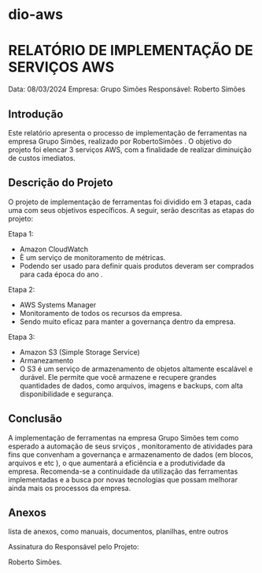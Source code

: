 # dio-aws
# RELATÓRIO DE IMPLEMENTAÇÃO DE SERVIÇOS AWS

Data: 08/03/2024
Empresa: Grupo Simões
Responsável: Roberto Simões 

## Introdução
Este relatório apresenta o processo de implementação de ferramentas na empresa Grupo Simões, realizado por RobertoSimões . O objetivo do projeto foi elencar 3 serviços AWS, com a finalidade de realizar diminuição de custos imediatos.

## Descrição do Projeto
O projeto de implementação de ferramentas foi dividido em 3 etapas, cada uma com seus objetivos específicos. A seguir, serão descritas as etapas do projeto:

Etapa 1: 
- Amazon CloudWatch
- È um serviço de monitoramento de métricas.
- Podendo ser usado para definir quais produtos deveram ser comprados para cada época do ano .

Etapa 2: 
- AWS Systems Manager
- Monitoramento de todos os recursos da empresa.
- Sendo muito eficaz para manter a governança dentro da empresa.

Etapa 3: 
- Amazon S3 (Simple Storage Service)
- Armanezamento
- O S3 é um serviço de armazenamento de objetos altamente escalável e durável. Ele permite que você armazene e recupere grandes quantidades de dados, como arquivos, imagens e backups, com alta disponibilidade e segurança.



## Conclusão
A implementação de ferramentas na empresa Grupo Simões tem como esperado a automação de seus srviços , monitoramento de atividades para fins que convenham a governança e armazenamento de dados (em blocos, arquivos e etc ), o que aumentará a eficiência e a produtividade da empresa. Recomenda-se a continuidade da utilização das ferramentas implementadas e a busca por novas tecnologias que possam melhorar ainda mais os processos da empresa.

## Anexos

lista de anexos, como manuais, documentos, planilhas, entre outros

Assinatura do Responsável pelo Projeto:

Roberto Simões.
